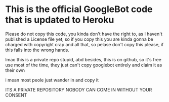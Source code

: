 # This is the official GoogleBot code that is updated to Heroku

Please do not copy this code, you kinda don't have the right to, as I haven't published a License file yet, so if you copy this you are kinda gonna be charged with copyright crap and all that, so pelase don't copy this please, if this falls into the wrong hands.

lmao this is a private repo stupid, abd besides, this is on github, so it's free use most of the time, they just can't copy googlebot entirely and claim it as their own

i mean most peole just wander in and copy it


ITS A PRIVATE REPOSITORY NOBODY CAN COME IN WITHOUT YOUR CONSENT
